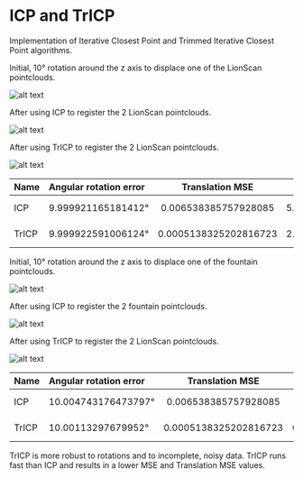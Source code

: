 # ICP and TrICP

Implementation of Iterative Closest Point and Trimmed Iterative Closest Point algorithms.

Initial, 10° rotation around the z axis to displace one of the LionScan pointclouds.

![alt text](https://github.com/nyakasko/3dsens_icp/blob/main/images/LionScan_rotated.PNG?raw=true)

After using ICP to register the 2 LionScan pointclouds.

![alt text](https://github.com/nyakasko/3dsens_icp/blob/main/images/icp_registered_LionScan_rotated.PNG?raw=true)

After using TrICP to register the 2 LionScan pointclouds.

![alt text](https://github.com/nyakasko/3dsens_icp/blob/main/images/tricp_registered_LionScan_rotated.PNG?raw=true)

|Name | Angular rotation error | Translation MSE | MSE | Runtime |
| :---         | :---         |     :---:      |          ---: |          ---: |
| ICP         |  9.999921165181412°   | 0.006538385757928085    | 5.14622    |       33.2789 s        |
| TrICP         |  9.999922591006124°     | 0.0005138325202816723       | 2.24015      |          10.1002 s     |


Initial, 10° rotation around the z axis to displace one of the fountain pointclouds.

![alt text](https://github.com/nyakasko/3dsens_icp/blob/main/images/fountain_rotated.PNG?raw=true)

After using ICP to register the 2 fountain pointclouds.

![alt text](https://github.com/nyakasko/3dsens_icp/blob/main/images/icp_registered_fountain_rotated.PNG?raw=true)

After using TrICP to register the 2 LionScan pointclouds.

![alt text](https://github.com/nyakasko/3dsens_icp/blob/main/images/tricp_registered_fountain_rotated.PNG?raw=true)

|Name | Angular rotation error | Translation MSE | MSE | Runtime |
| :---         | :---         |     :---:      |          ---: |          ---: |
| ICP         |  10.004743176473797°   |0.006538385757928085    | 0.270625    |       24.8517 s       |
| TrICP         | 10.00113297679952°     | 0.0005138325202816723      | 0.00709813      |          20.028 s     |

TrICP is more robust to rotations and to incomplete, noisy data. 
TrICP runs fast than ICP and results in a lower MSE and Translation MSE values.
